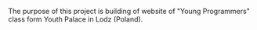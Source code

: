 The purpose of this project is building of website of "Young Programmers" class form Youth Palace in Lodz (Poland). 
